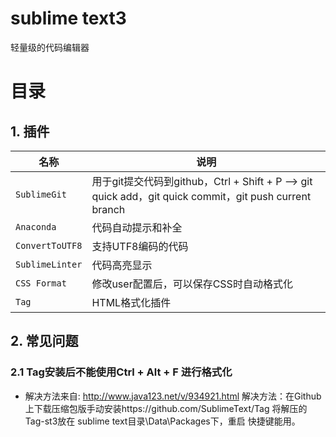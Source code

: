 # sublime text3
轻量级的代码编辑器

# 目录
## 1. 插件
名称 | 说明
------------- | -------------
`SublimeGit` |  用于git提交代码到github，Ctrl + Shift + P --> git quick add，git quick commit，git push current branch  
`Anaconda` | 代码自动提示和补全
`ConvertToUTF8` | 支持UTF8编码的代码
`SublimeLinter` | 代码高亮显示
`CSS Format` | 修改user配置后，可以保存CSS时自动格式化
`Tag` | HTML格式化插件

## 2. 常见问题
### 2.1 Tag安装后不能使用Ctrl + Alt + F 进行格式化
* 解决方法来自: http://www.java123.net/v/934921.html
  解决方法：在Github上下载压缩包版手动安装https://github.com/SublimeText/Tag 将解压的Tag-st3放在   sublime text目录\Data\Packages下，重启 
快捷键能用。